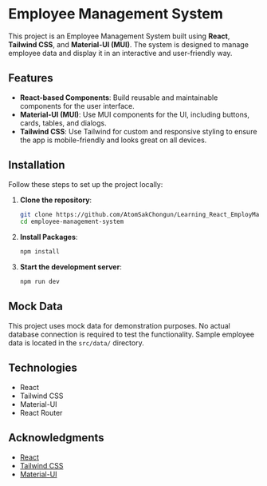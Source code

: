 # Employee Management System

This project is an Employee Management System built using **React**, **Tailwind CSS**, and **Material-UI (MUI)**. The system is designed to manage employee data and display it in an interactive and user-friendly way.

## Features

- **React-based Components**: Build reusable and maintainable components for the user interface.
- **Material-UI (MUI)**: Use MUI components for the UI, including buttons, cards, tables, and dialogs.
- **Tailwind CSS**: Use Tailwind for custom and responsive styling to ensure the app is mobile-friendly and looks great on all devices.

## Installation

Follow these steps to set up the project locally:

1. **Clone the repository**:
   ```bash
   git clone https://github.com/AtomSakChongun/Learning_React_EmployManagement.git
   cd employee-management-system
   ```

2. **Install Packages**:
   ```bash
   npm install
   ```

3. **Start the development server**:
   ```bash
   npm run dev
   ```

## Mock Data

This project uses mock data for demonstration purposes. No actual database connection is required to test the functionality. Sample employee data is located in the `src/data/` directory.

## Technologies

- React
- Tailwind CSS
- Material-UI
- React Router

## Acknowledgments

- [React](https://reactjs.org/)
- [Tailwind CSS](https://tailwindcss.com/)
- [Material-UI](https://mui.com/)